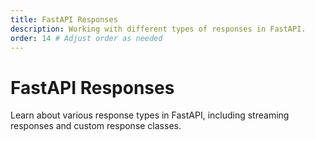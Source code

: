```yaml
---
title: FastAPI Responses
description: Working with different types of responses in FastAPI.
order: 14 # Adjust order as needed
---
```


# FastAPI Responses

Learn about various response types in FastAPI, including streaming responses and custom response classes.
